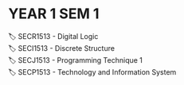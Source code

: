 # YEAR 1 SEM 1
🏷️ SECR1513 - Digital Logic <br>
🏷️ SECI1513 - Discrete Structure <br>
🏷️ SECJ1513 - Programming Technique 1 <br>
🏷️ SECP1513 - Technology and Information System <br>
